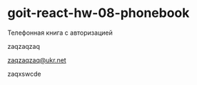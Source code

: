 # goit-react-hw-08-phonebook

Телефонная книга с авторизацией

zaqzaqzaq

zaqzaqzaq@ukr.net

zaqxswcde
